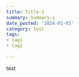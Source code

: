 ```yaml
---
title: Title-1
summary: Summary-1
date_posted: '2024-01-01'
category: test
tags:
- tag1
- tag2

---
```


test